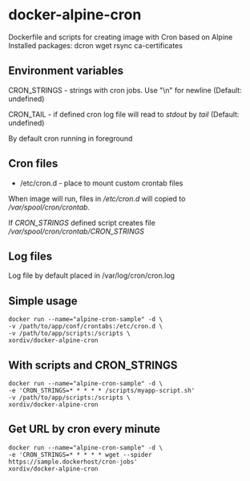 # docker-alpine-cron

Dockerfile and scripts for creating image with Cron based on Alpine  
Installed packages: dcron wget rsync ca-certificates  

## Environment variables

CRON_STRINGS - strings with cron jobs. Use "\n" for newline (Default: undefined)

CRON_TAIL - if defined cron log file will read to *stdout* by *tail* (Default: undefined)

By default cron running in foreground  

## Cron files

- /etc/cron.d - place to mount custom crontab files  

When image will run, files in */etc/cron.d* will copied to */var/spool/cron/crontab*.

If *CRON_STRINGS* defined script creates file */var/spool/cron/crontab/CRON_STRINGS*  

## Log files

Log file by default placed in /var/log/cron/cron.log 

## Simple usage

```docker
docker run --name="alpine-cron-sample" -d \
-v /path/to/app/conf/crontabs:/etc/cron.d \
-v /path/to/app/scripts:/scripts \
xordiv/docker-alpine-cron
```

## With scripts and CRON_STRINGS

```docker
docker run --name="alpine-cron-sample" -d \
-e 'CRON_STRINGS=* * * * * /scripts/myapp-script.sh'
-v /path/to/app/scripts:/scripts \
xordiv/docker-alpine-cron
```

## Get URL by cron every minute

``` docker
docker run --name="alpine-cron-sample" -d \
-e 'CRON_STRINGS=* * * * * wget --spider https://sample.dockerhost/cron-jobs'
xordiv/docker-alpine-cron
```
